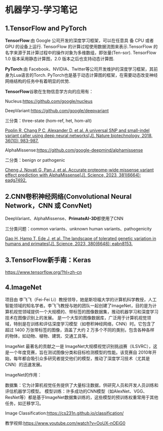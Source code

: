 # 机器学习-学习笔记

## 1.TensorFlow and PyTorch

**TensorFlow**:由 Google 公司开发的深度学习框架，可以在任意具 备 CPU 或者 GPU 的设备上运行.
TensorFlow 的计算过程使用数据流图来表示.TensorFlow 的名字来源于其计算过程中的操作对象为多维数组，即张量(Ten-sor).
TensorFlow 1.0 版本采用静态计算图，2.0 版本之后也支持动态计算图.

**PyTorch**:由 Facebook、NVIDIA、Twitter等公司开发维护的深度学习框架，其前身为Lua语言的Torch.
PyTorch也是基于动态计算图的框架，在需要动态改变神经网络结构的任务中有着明显的优势.

**TensorFlow**谷歌在生物信息学方向的应用有：

Nucleus:https://github.com/google/nucleus

DeepVariant:https://github.com/google/deepvariant 

三分类：three-state (hom-ref, het, hom-alt) 

[Poplin R, Chang P C, Alexander D, et al. A universal SNP and small-indel variant caller using deep neural networks[J]. Nature biotechnology, 2018, 36(10): 983-987.](https://www.nature.com/articles/nbt.4235)

AlphaMissense:https://github.com/google-deepmind/alphamissense

二分类：benign or pathogenic

[Cheng J, Novati G, Pan J, et al. Accurate proteome-wide missense variant effect prediction with AlphaMissense[J]. Science, 2023, 381(6664): eadg7492.](https://www.science.org/doi/10.1126/science.adg7492)

## 2.CNN卷积神经网络(Convolutional Neural Network，CNN 或 ConvNet)

DeepVariant、AlphaMissense、**PrimateAI-3D**都使用了CNN

三分类问题：common variants、unknown human variants、pathogenicity

[Gao H, Hamp T, Ede J, et al. The landscape of tolerated genetic variation in humans and primates[J]. Science, 2023, 380(6648): eabn8153.](https://www.science.org/doi/10.1126/science.abn8197)

## 3.TensorFlow新手南：Keras

https://www.tensorflow.org/?hl=zh-cn

## 4.ImageNet

项目由 李飞飞（Fei-Fei Li）教授领导，她是斯坦福大学的计算机科学教授，人工智能领域的知名学者。李飞飞教授与她的团队一起创建了ImageNet，目的是为计算机视觉领域提供一个大规模的、带标签的图像数据集，推动机器学习和深度学习技术在图像识别上的发展。
是一个大型的图像数据库，广泛用于计算机视觉领域，特别是在训练和评估深度学习模型（如卷积神经网络，CNN）时。它包含了超过 1400 万张带标签的图像，涵盖了大约 2 万多个不同的类别，包含各种各样的物体，如动物、植物、建筑、交通工具等。

ImageNet 最著名的贡献之一是 ImageNet大规模视觉识别挑战赛（ILSVRC），这是一个年度竞赛，旨在测试图像分类和目标检测模型的性能。该竞赛自 2010年开始，每年都会吸引众多研究者提交他们的模型，推动了深度学习技术（尤其是CNN）的迅速发展。

ImageNet的作用：

数据集：它为计算机视觉任务提供了大量标注数据，供研究人员和开发人员训练和评估机器学习模型。
模型训练：许多成功的CNN模型（如AlexNet、VGG、ResNet等）都是基于ImageNet数据集训练的，这些模型的预训练权重常用于其他任务，如迁移学习。

Image Classification:https://cs231n.github.io/classification/

教学视频:https://www.youtube.com/watch?v=OoUX-nOEjG0

